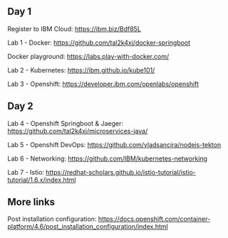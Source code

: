 ## Day 1

Register to IBM Cloud: https://ibm.biz/Bdf85L

Lab 1 - Docker: https://github.com/tal2k4xj/docker-springboot

Docker playground: https://labs.play-with-docker.com/

Lab 2 - Kubernetes: https://ibm.github.io/kube101/

Lab 3 - Openshift: https://developer.ibm.com/openlabs/openshift

## Day 2

Lab 4 - Openshift Springboot & Jaeger: https://github.com/tal2k4xj/microservices-java/

Lab 5 - Openshift DevOps: https://github.com/vladsancira/nodejs-tekton

Lab 6 - Networking: https://github.com/IBM/kubernetes-networking

Lab 7 - Istio: https://redhat-scholars.github.io/istio-tutorial/istio-tutorial/1.6.x/index.html

## More links

Post installation configuration: https://docs.openshift.com/container-platform/4.6/post_installation_configuration/index.html